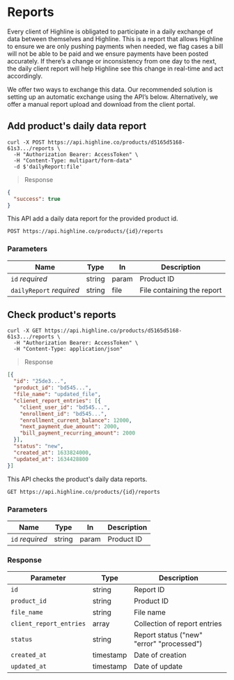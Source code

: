 # Reports
Every client of Highline is obligated to participate in a daily exchange of data between themselves and Highline. This is a report that allows Highline to ensure we are only pushing payments when needed, we flag cases a bill will not be able to be paid and we ensure payments have been posted accurately. If there’s a change or inconsistency from one day to the next, the daily client report will help Highline see this change in real-time and act accordingly.

We offer two ways to exchange this data. Our recommended solution is setting up an automatic exchange using the API’s below. Alternatively, we offer a manual report upload and download from the client portal.

## Add product's daily data report

```shell
curl -X POST https://api.highline.co/products/d5165d5168-61s3.../reports \
  -H "Authorization Bearer: AccessToken" \
  -H "Content-Type: multipart/form-data"
  -d $'dailyReport:file'
```

> <div class="code-block-title">Response</div>

```json
{
  "success": true
}
```

This API add a daily data report for the provided product id.

`POST https://api.highline.co/products/{id}/reports`

### Parameters

Name | Type | In | Description
--------- | ------- | ------ | --------
`id` *required* | string | param | Product ID
`dailyReport` *required* | string | file | File containing the report






## Check product's reports

```shell
curl -X GET https://api.highline.co/products/d5165d5168-61s3.../reports \
  -H "Authorization Bearer: AccessToken" \
  -H "Content-Type: application/json"
```

> <div class="code-block-title">Response</div>

```json
[{
  "id": "25de3...",
  "product_id": "bd545...",
  "file_name": "updated_file",
  "clienet_report_entries": [{
    "client_user_id": "bd545...",
    "enrollment_id": "bd545...",
    "enrollment_current_balance": 12000,
    "next_payment_due_amount": 2000,
    "bill_payment_recurring_amount": 2000
  }],
  "status": "new",
  "created_at": 1633824000,
  "updated_at": 1634428800
}]
```

This API checks the product's daily data reports.

`GET https://api.highline.co/products/{id}/reports`

### Parameters

Name | Type | In | Description
--------- | ------- | ------ | --------
`id` *required* | string | param | Product ID

### Response

Parameter | Type | Description
--------- | ------- | -----------
`id` | string | Report ID
`product_id` | string | Product ID
`file_name` | string | File name
`client_report_entries` | array | Collection of report entries
`status` | string | Report status ("new" "error" "processed")
`created_at` | timestamp | Date of creation
`updated_at` | timestamp | Date of update
